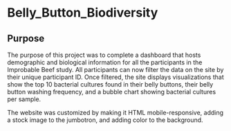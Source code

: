 # Belly_Button_Biodiversity

## Purpose ## 
The purpose of this project was to complete a dashboard that hosts demographic and biological information for all the participants in the Improbable Beef study.
All participants can now filter the data on the site by their unique participant ID. Once filtered, the site displays visualizations that show the top 10 bacterial cultures found in their belly buttons, their belly button washing frequency, and a bubble chart showing bacterial cultures per sample. 

The website was customized by making it HTML mobile-responsive, adding a stock image to the jumbotron, and adding color to the background. 
